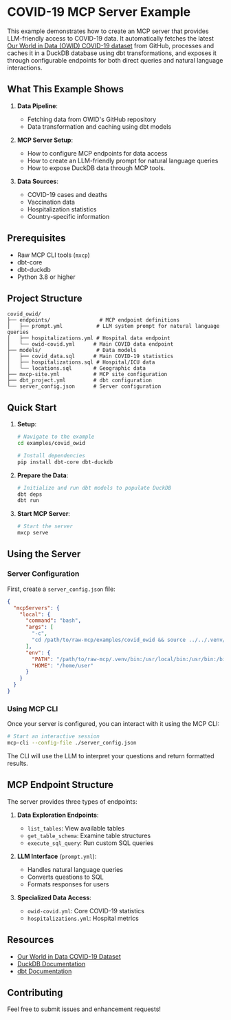 # COVID-19 MCP Server Example

This example demonstrates how to create an MCP server that provides LLM-friendly access to COVID-19 data. It automatically fetches the latest [Our World in Data (OWID) COVID-19 dataset](https://ourworldindata.org/coronavirus) from GitHub, processes and caches it in a DuckDB database using dbt transformations, and exposes it through configurable endpoints for both direct queries and natural language interactions.

## What This Example Shows

1. **Data Pipeline**:
   - Fetching data from OWID's GitHub repository
   - Data transformation and caching using dbt models

2. **MCP Server Setup**:
   - How to configure MCP endpoints for data access
   - How to create an LLM-friendly prompt for natural language queries
   - How to expose DuckDB data through MCP tools.

3. **Data Sources**:
   - COVID-19 cases and deaths
   - Vaccination data
   - Hospitalization statistics
   - Country-specific information

## Prerequisites

- Raw MCP CLI tools (`mxcp`)
- dbt-core
- dbt-duckdb
- Python 3.8 or higher

## Project Structure

```
covid_owid/
├── endpoints/                # MCP endpoint definitions
│   ├── prompt.yml           # LLM system prompt for natural language queries
│   ├── hospitalizations.yml # Hospital data endpoint
│   └── owid-covid.yml      # Main COVID data endpoint
├── models/                  # Data models
│   ├── covid_data.sql      # Main COVID-19 statistics
│   ├── hospitalizations.sql # Hospital/ICU data
│   └── locations.sql       # Geographic data
├── mxcp-site.yml           # MCP site configuration
├── dbt_project.yml         # dbt configuration
└── server_config.json      # Server configuration
```

## Quick Start

1. **Setup**:
   ```bash
   # Navigate to the example
   cd examples/covid_owid

   # Install dependencies
   pip install dbt-core dbt-duckdb
   ```

2. **Prepare the Data**:
   ```bash
   # Initialize and run dbt models to populate DuckDB
   dbt deps
   dbt run
   ```

3. **Start MCP Server**:
   ```bash
   # Start the server
   mxcp serve
   ```

## Using the Server

### Server Configuration
First, create a `server_config.json` file:

```json
{
  "mcpServers": {
    "local": {
      "command": "bash",
      "args": [
        "-c",
        "cd /path/to/raw-mcp/examples/covid_owid && source ../../.venv/bin/activate && mxcp serve --transport stdio"
      ],
      "env": {
        "PATH": "/path/to/raw-mcp/.venv/bin:/usr/local/bin:/usr/bin:/bin",
        "HOME": "/home/user"
      }
    }
  }
}
```

### Using MCP CLI
Once your server is configured, you can interact with it using the MCP CLI:

```bash
# Start an interactive session
mcp-cli --config-file ./server_config.json
```

The CLI will use the LLM to interpret your questions and return formatted results.

## MCP Endpoint Structure

The server provides three types of endpoints:

1. **Data Exploration Endpoints**:
   - `list_tables`: View available tables
   - `get_table_schema`: Examine table structures
   - `execute_sql_query`: Run custom SQL queries

2. **LLM Interface** (`prompt.yml`):
   - Handles natural language queries
   - Converts questions to SQL
   - Formats responses for users

3. **Specialized Data Access**:
   - `owid-covid.yml`: Core COVID-19 statistics
   - `hospitalizations.yml`: Hospital metrics

## Resources

- [Our World in Data COVID-19 Dataset](https://github.com/owid/covid-19-data)
- [DuckDB Documentation](https://duckdb.org/docs/)
- [dbt Documentation](https://docs.getdbt.com/)

## Contributing

Feel free to submit issues and enhancement requests!
